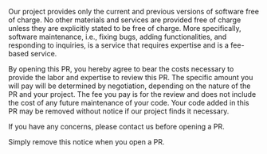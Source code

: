Our project provides only the current and previous versions of
software free of charge. No other materials and services are provided
free of charge unless they are explicitly stated to be free of
charge. More specifically, software maintenance, i.e., fixing bugs,
adding functionalities, and responding to inquiries, is a service that
requires expertise and is a fee-based service.

By opening this PR, you hereby agree to bear the costs necessary to
provide the labor and expertise to review this PR. The specific amount
you will pay will be determined by negotiation, depending on the
nature of the PR and your project. The fee you pay is for the review
and does not include the cost of any future maintenance of your
code. Your code added in this PR may be removed without notice if our
project finds it necessary.

If you have any concerns, please contact us before opening a PR.

Simply remove this notice when you open a PR.
